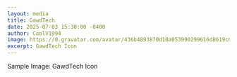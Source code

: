 ```yaml
---
layout: media
title: GawdTech
date: 2025-07-03 15:30:00 -0400
author: CoolV1994
image: https://0.gravatar.com/avatar/436b4893870d10a053990299616d8619c04448e5f3d800ca47e0d23419edf13b?size=256
excerpt: GawdTech Icon
---
```

Sample Image: GawdTech Icon

